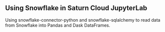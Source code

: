 ## Using Snowflake in Saturn Cloud JupyterLab


 Using snowflake-connector-python and snowflake-sqlalchemy to read data from Snowflake into Pandas and Dask DataFrames.
